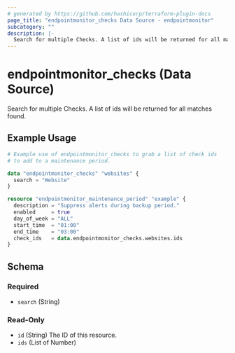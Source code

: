 ```yaml
---
# generated by https://github.com/hashicorp/terraform-plugin-docs
page_title: "endpointmonitor_checks Data Source - endpointmonitor"
subcategory: ""
description: |-
  Search for multiple Checks. A list of ids will be returned for all matches found.
---
```


# endpointmonitor_checks (Data Source)

Search for multiple Checks. A list of ids will be returned for all matches found.

## Example Usage

```terraform
# Example use of endpointmonitor_checks to grab a list of check ids 
# to add to a maintenance period.

data "endpointmonitor_checks" "websites" {
  search = "Website"
}

resource "endpointmonitor_maintenance_period" "example" {
  description = "Suppress alerts during backup period."
  enabled     = true
  day_of_week = "ALL"
  start_time  = "01:00"
  end_time    = "03:00"
  check_ids   = data.endpointmonitor_checks.websites.ids
}
```

<!-- schema generated by tfplugindocs -->
## Schema

### Required

- `search` (String)

### Read-Only

- `id` (String) The ID of this resource.
- `ids` (List of Number)


